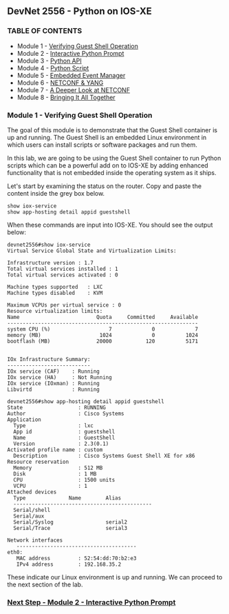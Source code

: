 ## DevNet 2556 - Python on IOS-XE

### TABLE OF CONTENTS
* Module 1 - [Verifying Guest Shell Operation](Module1.md)
* Module 2 - [Interactive Python Prompt](Module2.md)
* Module 3 - [Python API](Module3.md)
* Module 4 - [Python Script](Module4.md)
* Module 5 - [Embedded Event Manager](Module5.md)
* Module 6 - [NETCONF & YANG](Module6.md)
* Module 7 - [A Deeper Look at NETCONF](Module7.md)
* Module 8 - [Bringing It All Together](Module8.md)


### Module 1 - Verifying Guest Shell Operation

The goal of this module is to demonstrate that the Guest Shell container is up and running.  The Guest Shell is an embedded Linux environment in which users can install scripts or software packages and run them.  

In this lab, we are going to be using the Guest Shell container to run Python scripts which can be a powerful add on to IOS-XE by adding enhanced functionality that is not embedded inside the operating system as it ships.

Let's start by examining the status on the router.  Copy and paste the content inside the grey box below.  

```
show iox-service
show app-hosting detail appid guestshell
```

When these commands are input into IOS-XE.  You should see the output below:

```
devnet2556#show iox-service 
Virtual Service Global State and Virtualization Limits:

Infrastructure version : 1.7
Total virtual services installed : 1
Total virtual services activated : 0

Machine types supported   : LXC
Machine types disabled    : KVM

Maximum VCPUs per virtual service : 0
Resource virtualization limits:
Name                         Quota     Committed     Available  
--------------------------------------------------------------
system CPU (%)                   7             0             7  
memory (MB)                   1024             0          1024  
bootflash (MB)               20000           120          5171  


IOx Infrastructure Summary:
---------------------------
IOx service (CAF)    : Running 
IOx service (HA)     : Not Running 
IOx service (IOxman) : Running 
Libvirtd             : Running 
```

```
devnet2556#show app-hosting detail appid guestshell
State                  : RUNNING
Author                 : Cisco Systems
Application
  Type                 : lxc
  App id               : guestshell
  Name                 : GuestShell
  Version              : 2.3(0.1)
Activated profile name : custom
  Description          : Cisco Systems Guest Shell XE for x86
Resource reservation
  Memory               : 512 MB
  Disk                 : 1 MB
  CPU                  : 1500 units
  VCPU                 : 1
Attached devices
  Type              Name        Alias
  ---------------------------------------------
  Serial/shell
  Serial/aux
  Serial/Syslog                 serial2
  Serial/Trace                  serial3

Network interfaces
   ---------------------------------------
eth0:
   MAC address         : 52:54:dd:70:b2:e3
   IPv4 address        : 192.168.35.2
```
These indicate our Linux environment is up and running.  We can proceed to the next section of the lab.

### [Next Step - Module 2 - Interactive Python Prompt](Module2.md)